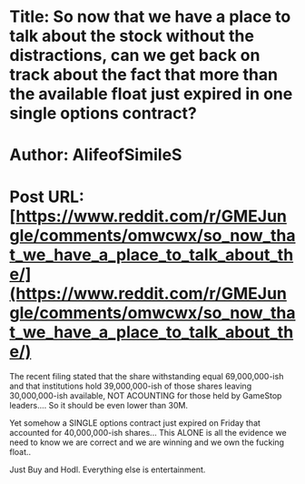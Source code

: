 # Title: So now that we have a place to talk about the stock without the distractions, can we get back on track about the fact that more than the available float just expired in one single options contract?
# Author: AlifeofSimileS
# Post URL: [https://www.reddit.com/r/GMEJungle/comments/omwcwx/so_now_that_we_have_a_place_to_talk_about_the/](https://www.reddit.com/r/GMEJungle/comments/omwcwx/so_now_that_we_have_a_place_to_talk_about_the/)


The recent filing stated that the share withstanding equal 69,000,000-ish and that institutions hold 39,000,000-ish of those shares leaving 30,000,000-ish available, NOT ACOUNTING for those held by GameStop leaders.... So it should be even lower than 30M. 

Yet somehow a SINGLE options contract just expired on Friday that accounted for 40,000,000-ish shares...  This ALONE is all the evidence we need to know we are correct and we are winning and we own the fucking float.. 

Just Buy and Hodl. Everything else is entertainment.